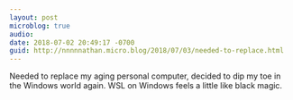 ```yaml
---
layout: post
microblog: true
audio: 
date: 2018-07-02 20:49:17 -0700
guid: http://nnnnnathan.micro.blog/2018/07/03/needed-to-replace.html
---
```

Needed to replace my aging personal computer, decided to dip my toe in the Windows world again. WSL on Windows feels a little like black magic.
